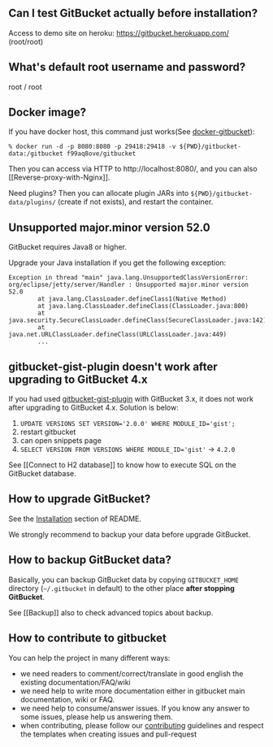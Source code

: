 ## Can I test GitBucket actually before installation?

Access to demo site on heroku: https://gitbucket.herokuapp.com/  (root/root)

## What's default root username and password?

root / root

## Docker image?

If you have docker host, this command just works(See [docker-gitbucket](https://github.com/f99aq8ove/docker-gitbucket)):

`% docker run -d -p 8080:8080 -p 29418:29418 -v ${PWD}/gitbucket-data:/gitbucket f99aq8ove/gitbucket`

Then you can access via HTTP to http://localhost:8080/, and you can also [[Reverse-proxy-with-Nginx]].

Need plugins? Then you can allocate plugin JARs into `${PWD}/gitbucket-data/plugins/` (create if not exists), and restart the container.

## Unsupported major.minor version 52.0

GitBucket requires Java8 or higher.

Upgrade your Java installation if you get the following exception:

```
Exception in thread "main" java.lang.UnsupportedClassVersionError: org/eclipse/jetty/server/Handler : Unsupported major.minor version 52.0
        at java.lang.ClassLoader.defineClass1(Native Method)
        at java.lang.ClassLoader.defineClass(ClassLoader.java:800)
        at java.security.SecureClassLoader.defineClass(SecureClassLoader.java:142)
        at java.net.URLClassLoader.defineClass(URLClassLoader.java:449)
        ...
```

## gitbucket-gist-plugin doesn't work after upgrading to GitBucket 4.x

If you had used [gitbucket-gist-plugin](https://github.com/gitbucket/gitbucket-gist-plugin) with GitBucket 3.x, it does not work after upgrading to GitBucket 4.x. Solution is below:

1. `UPDATE VERSIONS SET VERSION='2.0.0' WHERE MODULE_ID='gist';`
2. restart gitbucket
3. can open snippets page
4. `SELECT VERSION FROM VERSIONS WHERE MODULE_ID='gist'` -> `4.2.0`

See [[Connect to H2 database]] to know how to execute SQL on the GitBucket database.

## How to upgrade GitBucket?

See the [Installation](https://github.com/gitbucket/gitbucket#installation) section of README. 

We strongly recommend to backup your data before upgrade GitBucket.

## How to backup GitBucket data?

Basically, you can backup GitBucket data by copying `GITBUCKET_HOME` directory (`~/.gitbucket` in default) to the other place **after stopping GitBucket**.

See [[Backup]] also to check advanced topics about backup.

## How to contribute to gitbucket

You can help the project in many different ways:

- we need readers to comment/correct/translate in good english the existing documentation/FAQ/wiki
- we need help to write more documentation either in gitbucket main documentation, wiki or FAQ.
- we need help to consume/answer issues. If you know any answer to some issues, please help us answering them.
- when contributing, please follow our [contributing](https://github.com/gitbucket/gitbucket/blob/master/.github/CONTRIBUTING.md) guidelines and respect the templates when creating issues and pull-request